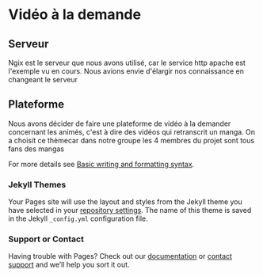 # Vidéo à la demande  

## Serveur

Ngix est le serveur que nous avons utilisé, car le service http apache est l'exemple vu en cours. Nous avions envie d'élargir nos connaissance en changeant le serveur 

## Plateforme

Nous avons décider de faire une plateforme de vidéo à la demander concernant les animés, c'est à dire des vidéos qui retranscrit un manga. On a choisit ce thèmecar dans notre groupe les 4 membres du projet sont tous fans des mangas

For more details see [Basic writing and formatting syntax](https://docs.github.com/en/github/writing-on-github/getting-started-with-writing-and-formatting-on-github/basic-writing-and-formatting-syntax).

### Jekyll Themes

Your Pages site will use the layout and styles from the Jekyll theme you have selected in your [repository settings](https://github.com/Alban1204/docker-sae203/settings/pages). The name of this theme is saved in the Jekyll `_config.yml` configuration file.

### Support or Contact

Having trouble with Pages? Check out our [documentation](https://docs.github.com/categories/github-pages-basics/) or [contact support](https://support.github.com/contact) and we’ll help you sort it out.

